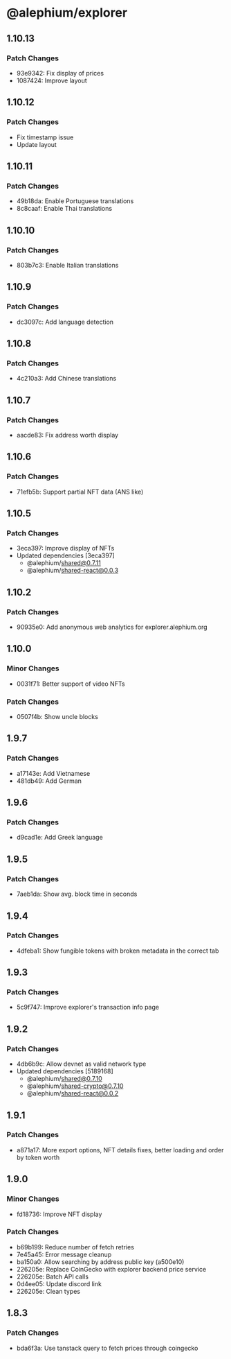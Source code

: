# @alephium/explorer

## 1.10.13

### Patch Changes

- 93e9342: Fix display of prices
- 1087424: Improve layout

## 1.10.12

### Patch Changes

- Fix timestamp issue
- Update layout

## 1.10.11

### Patch Changes

- 49b18da: Enable Portuguese translations
- 8c8caaf: Enable Thai translations

## 1.10.10

### Patch Changes

- 803b7c3: Enable Italian translations

## 1.10.9

### Patch Changes

- dc3097c: Add language detection

## 1.10.8

### Patch Changes

- 4c210a3: Add Chinese translations

## 1.10.7

### Patch Changes

- aacde83: Fix address worth display

## 1.10.6

### Patch Changes

- 71efb5b: Support partial NFT data (ANS like)

## 1.10.5

### Patch Changes

- 3eca397: Improve display of NFTs
- Updated dependencies [3eca397]
  - @alephium/shared@0.7.11
  - @alephium/shared-react@0.0.3

## 1.10.2

### Patch Changes

- 90935e0: Add anonymous web analytics for explorer.alephium.org

## 1.10.0

### Minor Changes

- 0031f71: Better support of video NFTs

### Patch Changes

- 0507f4b: Show uncle blocks

## 1.9.7

### Patch Changes

- a17143e: Add Vietnamese
- 481db49: Add German

## 1.9.6

### Patch Changes

- d9cad1e: Add Greek language

## 1.9.5

### Patch Changes

- 7aeb1da: Show avg. block time in seconds

## 1.9.4

### Patch Changes

- 4dfeba1: Show fungible tokens with broken metadata in the correct tab

## 1.9.3

### Patch Changes

- 5c9f747: Improve explorer's transaction info page

## 1.9.2

### Patch Changes

- 4db6b9c: Allow devnet as valid network type
- Updated dependencies [5189168]
  - @alephium/shared@0.7.10
  - @alephium/shared-crypto@0.7.10
  - @alephium/shared-react@0.0.2

## 1.9.1

### Patch Changes

- a871a17: More export options, NFT details fixes, better loading and order by token worth

## 1.9.0

### Minor Changes

- fd18736: Improve NFT display

### Patch Changes

- b69b199: Reduce number of fetch retries
- 7e45a45: Error message cleanup
- ba150a0: Allow searching by address public key (a500e10)
- 226205e: Replace CoinGecko with explorer backend price service
- 226205e: Batch API calls
- 0d4ee05: Update discord link
- 226205e: Clean types

## 1.8.3

### Patch Changes

- bda6f3a: Use tanstack query to fetch prices through coingecko
